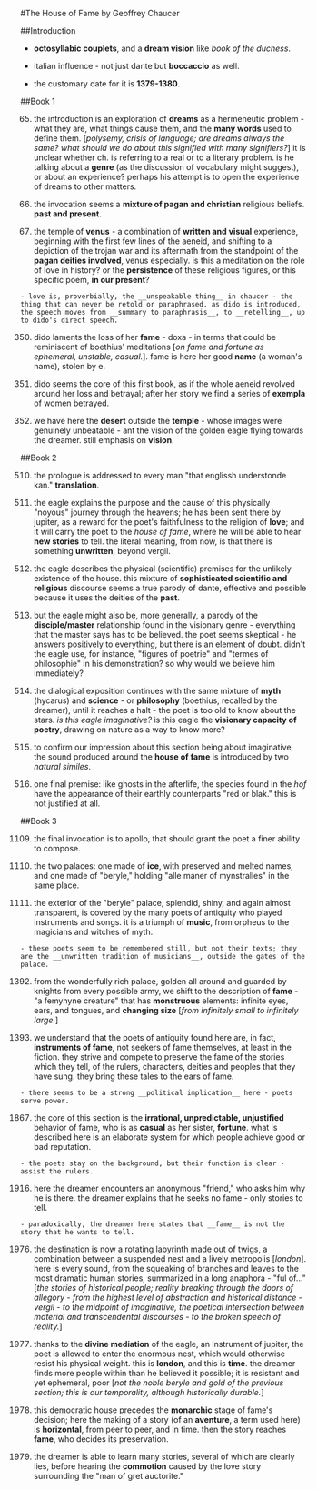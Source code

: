#The House of Fame by Geoffrey Chaucer

##Introduction

- __octosyllabic couplets__, and a __dream vision__ like _book of the duchess_.

- italian influence - not just dante but __boccaccio__ as well.

- the customary date for it is __1379-1380__.

##Book 1

65. the introduction is an exploration of __dreams__ as a hermeneutic problem - what they are, what things cause them, and the __many words__ used to define them. [_polysemy, crisis of language; are dreams always the same? what should we do about this signified with many signifiers?_] it is unclear whether ch. is referring to a real or to a literary problem. is he talking about a __genre__ (as the discussion of vocabulary might suggest), or about an experience? perhaps his attempt is to open the experience of dreams to other matters.


110. the invocation seems a __mixture of pagan and christian__ religious beliefs. __past and present__.

218. the temple of __venus__ - a combination of __written and visual__ experience, beginning with the first few lines of the aeneid, and shifting to a depiction of the trojan war and its aftermath from the standpoint of the __pagan deities involved__, venus especially. is this a meditation on the role of love in history? or the __persistence__ of these religious figures, or this specific poem, __in our present__?

	- love is, proverbially, the __unspeakable thing__ in chaucer - the thing that can never be retold or paraphrased. as dido is introduced, the speech moves from __summary to paraphrasis__, to __retelling__, up to dido's direct speech.

350. dido laments the loss of her __fame__ - doxa - in terms that could be reminiscent of boethius' meditations [_on fame and fortune as ephemeral, unstable, casual._]. fame is here her good __name__ (a woman's name), stolen by e.

426. dido seems the core of this first book, as if the whole aeneid revolved around her loss and betrayal; after her story we find a series of __exempla__ of women betrayed.

508. we have here the __desert__ outside the __temple__ - whose images were genuinely unbeatable - ant the vision of the golden eagle flying towards the dreamer. still emphasis on __vision__.

##Book 2

510. the prologue is addressed to every man "that englissh understonde kan." __translation__.

710. the eagle explains the purpose and the cause of this physically "noyous" journey through the heavens; he has been sent there by jupiter, as a reward for the poet's faithfulness to the religion of __love__; and it will carry the poet to the _house of fame_, where he will be able to hear __new stories__ to tell. the literal meaning, from now, is that there is something __unwritten__, beyond vergil.

822. the eagle describes the physical (scientific) premises for the unlikely existence of the house. this mixture of __sophisticated scientific and religious__ discourse seems a true parody of dante, effective and possible because it uses the deities of the __past__.

924. but the eagle might also be, more generally, a parody of the __disciple/master__ relationship found in the visionary genre - everything that the master says has to be believed. the poet seems skeptical - he answers positively to everything, but there is an element of doubt. didn't the eagle use, for instance, "figures of poetrie" and "termes of philosophie" in his demonstration? so why would we believe him immediately?

1010. the dialogical exposition continues with the same mixture of __myth__ (hycarus) and __science__ - or __philosophy__ (boethius, recalled by the dreamer), until it reaches a halt - the poet is too old to know about the stars. _is this eagle imaginative?_ is this eagle the __visionary capacity of poetry__, drawing on nature as a way to know more?

1042. to confirm our impression about this section being about imaginative, the sound produced around the __house of fame__ is introduced by two _natural similes_.

1090. one final premise: like ghosts in the afterlife, the species found in the _hof_ have the appearance of their earthly counterparts "red or blak." this is not justified at all.

##Book 3

1109. the final invocation is to apollo, that should grant the poet a finer ability to compose.

1200. the two palaces: one made of __ice__, with preserved and melted names, and one made of "beryle," holding "alle maner of mynstralles" in the same place.

1304. the exterior of the "beryle" palace, splendid, shiny, and again almost transparent, is covered by the many poets of antiquity who played instruments and songs. it is a triumph of __music__, from orpheus to the magicians and witches of myth.

	- these poets seem to be remembered still, but not their texts; they are the __unwritten tradition of musicians__, outside the gates of the palace.

1392. from the wonderfully rich palace, golden all around and guarded by knights from every possible army, we shift to the description of __fame__ - "a femynyne creature" that has __monstruous__ elements: infinite eyes, ears, and tongues, and __changing size__ [_from infinitely small to infinitely large._]

1519. we understand that the poets of antiquity found here are, in fact, __instruments of fame__, not seekers of fame themselves, at least in the fiction. they strive and compete to preserve the fame of the stories which they tell, of the rulers, characters, deities and peoples that they have sung. they bring these tales to the ears of fame.

	- there seems to be a strong __political implication__ here - poets serve power.

1867. the core of this section is the __irrational, unpredictable, unjustified__ behavior of fame, who is as __casual__ as her sister, __fortune__. what is described here is an elaborate system for which people achieve good or bad reputation.

	- the poets stay on the background, but their function is clear - assist the rulers.

1916. here the dreamer encounters an anonymous "friend," who asks him why he is there. the dreamer explains that he seeks no fame - only stories to tell.

	- paradoxically, the dreamer here states that __fame__ is not the story that he wants to tell.

1976. the destination is now a rotating labyrinth made out of twigs, a combination between a suspended nest and a lively metropolis [_london_]. here is every sound, from the squeaking of branches and leaves to the most dramatic human stories, summarized in a long anaphora - "ful of..." [_the stories of historical people; reality breaking through the doors of allegory - from the highest level of abstraction and historical distance - vergil - to the midpoint of imaginative, the poetical intersection between material and transcendental discourses - to the broken speech of reality._]

2042. thanks to the __divine mediation__ of the eagle, an instrument of jupiter, the poet is allowed to enter the enormous nest, which would otherwise resist his physical weight. this is __london__, and this is __time__. the dreamer finds more people within than he believed it possible; it is resistant and yet ephemeral, poor [_not the noble beryle and gold of the previous section; this is our temporality, although historically durable._]

2120. this democratic house precedes the __monarchic__ stage of fame's decision; here the making of a story (of an __aventure__, a term used here) is __horizontal__, from peer to peer, and in time. then the story reaches __fame__, who decides its preservation.

2158. the dreamer is able to learn many stories, several of which are clearly lies, before hearing the __commotion__ caused by the love story surrounding the "man of gret auctorite."
